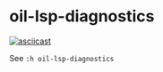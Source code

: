 # oil-lsp-diagnostics

[![asciicast](https://asciinema.org/a/697752.svg)](https://asciinema.org/a/697752)

See `:h oil-lsp-diagnostics`
